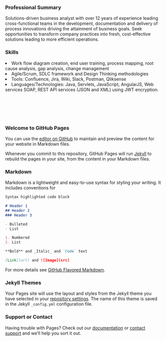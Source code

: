 ### Professional Summary
Solutions-driven business analyst with over 12 years of experience leading cross-functional teams in the development, documentation and delivery of process innovations driving the attainment of business goals. Seek opportunities to transform company practices into fresh, cost-effective solutions leading to more efficient operations.

### Skills
<li> Work flow diagram creation, end user training, process mapping, root cause analysis, gap analysis, change management
<li> Agile/Scrum, SDLC framework and Design Thinking methodologies
<li> Tools: Confluence, Jira, Wiki, Slack, Postman, Qliksense
<li> 	Languages/Technologies: Java, Servlets, JavaScript, AngularJS, Web services SOAP, REST API services (JSON and XML) using JWT encryption.
</li>

<br><br><br><br>

### Welcome to GitHub Pages

You can use the [editor on GitHub](https://github.com/himanshugoyal13/Resume/edit/master/README.md) to maintain and preview the content for your website in Markdown files.

Whenever you commit to this repository, GitHub Pages will run [Jekyll](https://jekyllrb.com/) to rebuild the pages in your site, from the content in your Markdown files.

### Markdown

Markdown is a lightweight and easy-to-use syntax for styling your writing. It includes conventions for

```markdown
Syntax highlighted code block

# Header 1
## Header 2
### Header 3

- Bulleted
- List

1. Numbered
2. List

**Bold** and _Italic_ and `Code` text

[Link](url) and ![Image](src)
```

For more details see [GitHub Flavored Markdown](https://guides.github.com/features/mastering-markdown/).

### Jekyll Themes

Your Pages site will use the layout and styles from the Jekyll theme you have selected in your [repository settings](https://github.com/himanshugoyal13/Resume/settings). The name of this theme is saved in the Jekyll `_config.yml` configuration file.

### Support or Contact

Having trouble with Pages? Check out our [documentation](https://help.github.com/categories/github-pages-basics/) or [contact support](https://github.com/contact) and we’ll help you sort it out.
